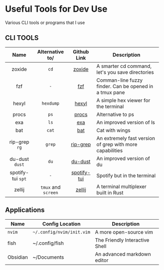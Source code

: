 # Useful Tools for Dev Use
Various CLI tools or programs that I use

## CLI TOOLS

|       Name        |   Alternative to/   |                       Github Link                       | Description                                              |
|:-----------------:|:-------------------:|:-------------------------------------------------------:| -------------------------------------------------------- |
|      zoxide       |        `cd`         |     [zoxide](https://github.com/ajeetdsouza/zoxide)     | A smarter cd command, let's you save directories         |
|        fzf        |         `-`         |         [fzf](https://github.com/junegunn/fzf)          | Comman-line fuzzy finder. Can be opened in a tmux pane   |
|       hexyl       |      `hexdump`      |        [hexyl](https://github.com/sharkdp/hexyl)        | A simple hex viewer for the terminal                     |
|       procs       |        `ps`         |        [procs](https://github.com/dalance/procs)        | Alternative to ps                                        |
|        exa        |        `ls`         |           [exa](https://github.com/ogham/exa)           | An improved version of ls                                |
|        bat        |        `cat`        |          [bat](https://github.com/sharkdp/bat)          | Cat with wings                                           |
|   rip-grep `rg`   |       `grep`        |    [rip-grep](https://github.com/BurntSushi/ripgrep)    | An extremely fast version of grep with more capabilities |
|  du-dust `dust`   |        `du`         |       [du-dust](https://github.com/bootandy/dust)       | An improved version of du                                |
| spotify-tui `spt` |         `-`         | [spotify-tui](https://github.com/Rigellute/spotify-tui) | Spotify but in the terminal                              |
|      zellij       | `tmux` and `screen` |     [zellij](https://github.com/zellij-org/zellij)      | A terminal multiplexer built in Rust                                                         |


## Applications
| Name     | Config Location           | Description                    |
| -------- | ------------------------- | ------------------------------ |
| `nvim`   | `~/.config/nvim/init.vim` | A more open-source vim         |
| fish     | ~/.config/fish            | The Friendly Interactive Shell |
| Obsidian | ~/Documents               | An advanced markdown editor    |
